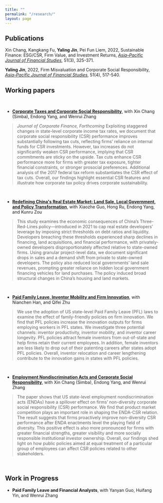 ```yaml
---
title: ""
permalink: "/research/"
layout: page
---
```


## Publications

Xin Chang, Kangkang Fu, **Yaling Jin**, Pei Fun Liem, 2022, Sustainable Finance: ESG/CSR, Firm Value, and Investment Returns, [*Asia–Pacific Journal of Financial Studies*](https://doi.org/10.1111/ajfs.12379), 51(3), 325-371.

**Yaling Jin**, 2022, Firm Misvaluation and Corporate Social Responsibility, [*Asia–Pacific Journal of Financial Studies*](https://doi.org/10.1111/ajfs.12373), 51(4), 517-540.


## Working papers
&nbsp;
 - **[Corporate Taxes and Corporate Social Responsibility](https://papers.ssrn.com/sol3/papers.cfm?abstract_id=3694203)**, with Xin Chang (Simba), Endong Yang, and Wenrui Zhang
> *Journal of Corporate Finance, Forthcoming*
> Exploiting staggered changes in state-level corporate income tax rates, we document that corporate social responsibility (CSR) performance improves substantially following tax cuts, reflecting firms’ reliance on internal funds for CSR investments. However, tax increases do not significantly weaken CSR performance, implying that CSR commitments are sticky on the upside. Tax cuts enhance CSR performance more for firms with greater tax exposure, tighter financial constraints, or stronger prosocial preferences. Additional analysis of the 2017 federal tax reform substantiates the CSR effect of tax cuts. Overall, our findings highlight essential CSR features and illustrate how corporate tax policy drives corporate sustainability.

&nbsp;
 - **[Redefining China's Real Estate Market: Land Sale, Local Government, and Policy Transformation](https://papers.ssrn.com/sol3/papers.cfm?abstract_id=5124537)**, with Xiaozhe Guo, Hong Ru, Endong Yang, and Kunru Zou
> This study examines the economic consequences of China’s Three-Red-Lines policy—introduced in 2021 to cap real estate developers’ leverage by imposing strict thresholds on debt ratios and liquidity. Developers breaching these thresholds experienced sharp declines in financing, land acquisitions, and financial performance, with privately-owned developers disproportionately affected relative to state-owned firms. Using granular project-level data, we document significant
drops in sales and a demand shift from private to state-owned developers. The policy also reduced local governments’ land sale revenues, prompting greater reliance on hidden local government financing vehicles for land purchases. The policy induced broad structural changes in China’s housing and land markets.

&nbsp;
 - **[Paid Family Leave, Inventor Mobility and Firm Innovation](https://papers.ssrn.com/sol3/papers.cfm?abstract_id=3894180)**, with Nianchen Han, and Qifei Zhu
> We use the adoption of US state-level Paid Family Leave (PFL) laws to examine the effect of family-friendly policies on firm innovation. We find that PFL policies increase the innovation outputs for firms employing workers in PFL states. We investigate three potential channels: inventor productivity, inventor mobility, and inventor career longevity. PFL policies attract female inventors from out-of-state and help firms retain their current employees. In addition, female inventors are less likely to drop out of their patenting careers after states adopt PFL policies. Overall, inventor relocation and career lengthening contribute to the innovation gains in states with PFL policies.

&nbsp;
 - **[Employment Nondiscrimination Acts and Corporate Social Responsibility](https://papers.ssrn.com/sol3/papers.cfm?abstract_id=4465220)**, with Xin Chang (Simba), Endong Yang, and Wenrui Zhang
>
> The paper shows that US state-level employment nondiscrimination acts (ENDAs) have a spillover effect on firms’ non-diversity corporate social responsibility (CSR) performance. We find that product market competition plays an important role in shaping the ENDA-CSR relation. The result suggests that firms proactively improve non-diversity CSR performance after ENDA enactments level the playing field of diversity. This positive effect is also more pronounced for firms with greater financial strengths, greater visibility and more socially responsible institutional investor ownership. Overall, our findings shed light on how public policies aimed at equal treatment of a particular group of employees can affect CSR policies related to other stakeholders.

&nbsp;
## Work in Progress
 - **Paid Family Leave and Financial Analysts**, with Yanyan Guo, Huifang Yin, and Wenrui Zhang
